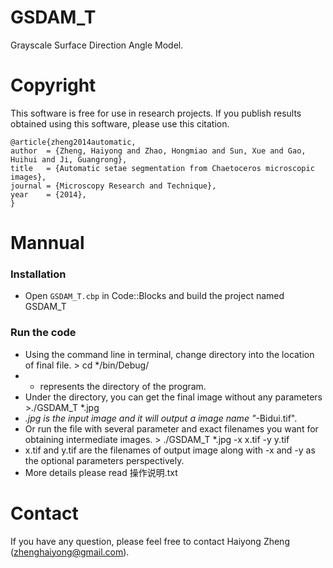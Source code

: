 GSDAM_T
=======

Grayscale Surface Direction Angle Model.


Copyright
==========

This software is free for use in research projects. If you publish
results obtained using this software, please use this citation.

    @article{zheng2014automatic,
    author  = {Zheng, Haiyong and Zhao, Hongmiao and Sun, Xue and Gao, Huihui and Ji, Guangrong},
    title   = {Automatic setae segmentation from Chaetoceros microscopic images},
    journal = {Microscopy Research and Technique},
    year    = {2014},
    }

Mannual
========


### Installation

* Open `GSDAM_T.cbp` in Code::Blocks and build the project named GSDAM_T

### Run the code
* Using the command line in terminal, change directory into the location of final file.
 		 > cd */bin/Debug/
* * represents the directory of the program. 
* Under the directory, you can get the final image without any parameters 
 		 >./GSDAM_T *.jpg 
* *.jpg is the input image and it will output a image name "*-Bidui.tif".
* Or run the file with several parameter and exact filenames you want for obtaining intermediate images.
  		> ./GSDAM_T *.jpg -x x.tif -y y.tif
* x.tif and y.tif are the filenames of output image along with -x and -y as the optional parameters perspectively.
* More details please read 操作说明.txt 


Contact
=======

If you have any question, please feel free to contact Haiyong Zheng (zhenghaiyong@gmail.com).
